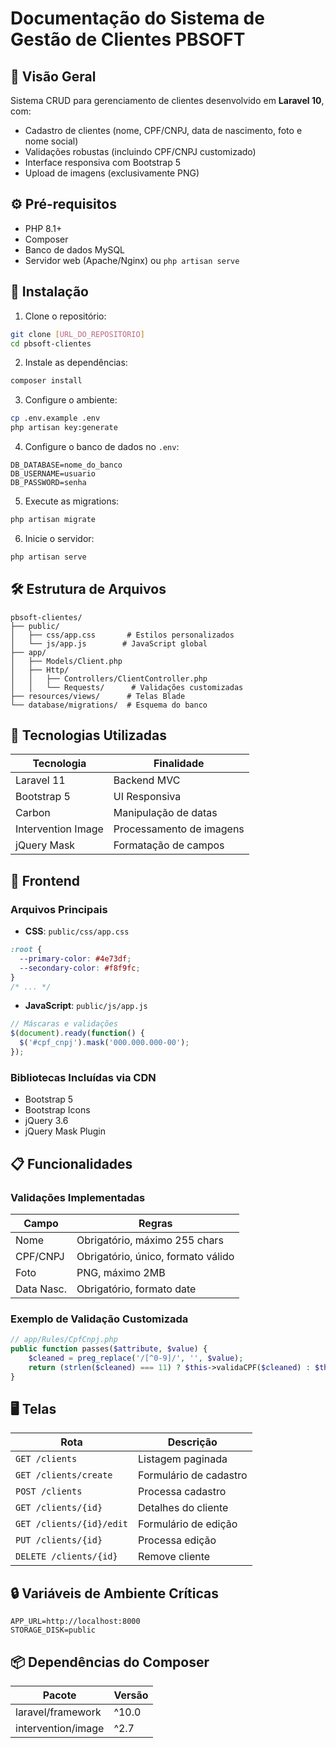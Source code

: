 # Documentação do Sistema de Gestão de Clientes PBSOFT

## 📌 Visão Geral
Sistema CRUD para gerenciamento de clientes desenvolvido em **Laravel 10**, com:
* Cadastro de clientes (nome, CPF/CNPJ, data de nascimento, foto e nome social)
* Validações robustas (incluindo CPF/CNPJ customizado)
* Interface responsiva com Bootstrap 5
* Upload de imagens (exclusivamente PNG)

## ⚙️ Pré-requisitos
* PHP 8.1+
* Composer
* Banco de dados MySQL
* Servidor web (Apache/Nginx) ou `php artisan serve`

## 🚀 Instalação
1. Clone o repositório:
```bash
git clone [URL_DO_REPOSITÓRIO]
cd pbsoft-clientes
```

2. Instale as dependências:
```bash
composer install
```

3. Configure o ambiente:
```bash
cp .env.example .env
php artisan key:generate
```

4. Configure o banco de dados no `.env`:
```env
DB_DATABASE=nome_do_banco
DB_USERNAME=usuario
DB_PASSWORD=senha
```

5. Execute as migrations:
```bash
php artisan migrate
```

6. Inicie o servidor:
```bash
php artisan serve
```

## 🛠️ Estrutura de Arquivos
```
pbsoft-clientes/
├── public/
│   ├── css/app.css       # Estilos personalizados
│   └── js/app.js        # JavaScript global
├── app/
│   ├── Models/Client.php
│   ├── Http/
│   │   ├── Controllers/ClientController.php
│   │   └── Requests/      # Validações customizadas
├── resources/views/      # Telas Blade
└── database/migrations/  # Esquema do banco
```

## 🔧 Tecnologias Utilizadas

| Tecnologia | Finalidade |
|------------|------------|
| Laravel 11 | Backend MVC |
| Bootstrap 5 | UI Responsiva |
| Carbon | Manipulação de datas |
| Intervention Image | Processamento de imagens |
| jQuery Mask | Formatação de campos |

## 🎨 Frontend

### Arquivos Principais
* **CSS**: `public/css/app.css`
```css
:root {
  --primary-color: #4e73df;
  --secondary-color: #f8f9fc;
}
/* ... */
```

* **JavaScript**: `public/js/app.js`
```js
// Máscaras e validações
$(document).ready(function() {
  $('#cpf_cnpj').mask('000.000.000-00');
});
```

### Bibliotecas Incluídas via CDN
* Bootstrap 5
* Bootstrap Icons
* jQuery 3.6
* jQuery Mask Plugin

## 📋 Funcionalidades

### Validações Implementadas

| Campo | Regras |
|-------|--------|
| Nome | Obrigatório, máximo 255 chars |
| CPF/CNPJ | Obrigatório, único, formato válido |
| Foto | PNG, máximo 2MB |
| Data Nasc. | Obrigatório, formato date |

### Exemplo de Validação Customizada
```php
// app/Rules/CpfCnpj.php
public function passes($attribute, $value) {
    $cleaned = preg_replace('/[^0-9]/', '', $value);
    return (strlen($cleaned) === 11) ? $this->validaCPF($cleaned) : $this->validaCNPJ($cleaned);
}
```

## 🖥️ Telas

| Rota | Descrição |
|------|-----------|
| `GET /clients` | Listagem paginada |
| `GET /clients/create` | Formulário de cadastro |
| `POST /clients` | Processa cadastro |
| `GET /clients/{id}` | Detalhes do cliente |
| `GET /clients/{id}/edit` | Formulário de edição |
| `PUT /clients/{id}` | Processa edição |
| `DELETE /clients/{id}` | Remove cliente |

## 🔒 Variáveis de Ambiente Críticas
```env
APP_URL=http://localhost:8000
STORAGE_DISK=public
```

## 📦 Dependências do Composer

| Pacote | Versão |
|--------|--------|
| laravel/framework | ^10.0 |
| intervention/image | ^2.7 |

